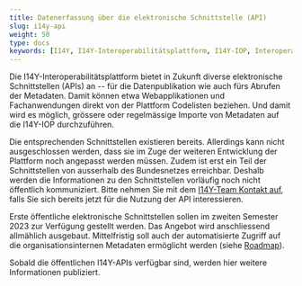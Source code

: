 ```yaml
---
title: Datenerfassung über die elektronische Schnittstelle (API)
slug: i14y-api
weight: 50
type: docs
keywords: [I14Y, I14Y-Interoperabilitätsplattform, I14Y-IOP, Interoperabilität, API, elektronische Schnittstelle, automatisiert, Endpunkte, Swagger, Schweiz]
---
```


Die I14Y-Interoperabilitätsplattform bietet in Zukunft diverse elektronische Schnittstellen (APIs) an -- für die Datenpublikation wie auch fürs Abrufen der Metadaten. Damit können etwa Webapplikationen und Fachanwendungen direkt von der Plattform Codelisten beziehen. Und damit wird es möglich, grössere oder regelmässige Importe von Metadaten auf die I14Y-IOP durchzuführen. 

Die entsprechenden Schnittstellen existieren bereits. Allerdings kann nicht ausgeschlossen werden, dass sie im Zuge der weiteren Entwicklung der Plattform noch angepasst werden müssen. Zudem ist erst ein Teil der Schnittstellen von ausserhalb des Bundesnetzes erreichbar. Deshalb werden die Informationen zu den Schnittstellen vorläufig noch nicht öffentlich kommuniziert. Bitte nehmen Sie mit dem [I14Y-Team Kontakt auf](mailto:i14y@bfs.admin.ch), falls Sie sich bereits jetzt für die Nutzung der API interessieren. 

Erste öffentliche elektronische Schnittstellen sollen im zweiten Semester 2023 zur Verfügung gestellt werden. Das Angebot wird anschliessend allmählich ausgebaut. Mittelfristig soll auch der automatisierte Zugriff auf die organisationsinternen Metadaten ermöglicht werden (siehe [Roadmap](/de/2_rollen_prozesse/roadmap)). 

Sobald die öffentlichen I14Y-APIs verfügbar sind, werden hier weitere Informationen publiziert. 
